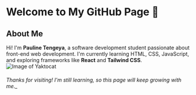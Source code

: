 # <h1>Welcome to My GitHub Page 👋</h1>

## <h2>About Me</h2>
Hi! I'm **Pauline Tengeya**, a software development student passionate about front-end web development. I'm currently learning HTML, CSS, JavaScript, and exploring frameworks like **React** and **Tailwind CSS**.
![Image of Yaktocat](https://octodex.github.com/images/yaktocat.png)
<h6>Thanks for visiting! I'm still learning, so this page will keep growing with me._</h6>

